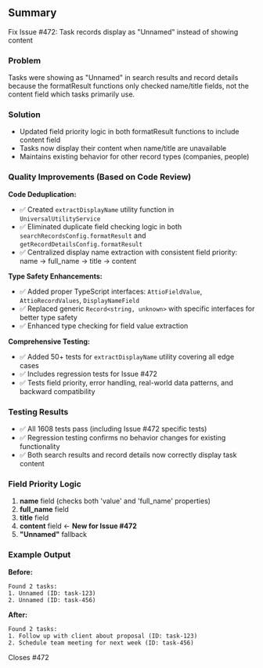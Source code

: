 ## Summary

Fix Issue #472: Task records display as "Unnamed" instead of showing content

### Problem
Tasks were showing as "Unnamed" in search results and record details because the formatResult functions only checked name/title fields, not the content field which tasks primarily use.

### Solution
- Updated field priority logic in both formatResult functions to include content field  
- Tasks now display their content when name/title are unavailable
- Maintains existing behavior for other record types (companies, people)

### Quality Improvements (Based on Code Review)

**Code Deduplication:**
- ✅ Created `extractDisplayName` utility function in `UniversalUtilityService`
- ✅ Eliminated duplicate field checking logic in both `searchRecordsConfig.formatResult` and `getRecordDetailsConfig.formatResult`
- ✅ Centralized display name extraction with consistent field priority: name → full_name → title → content

**Type Safety Enhancements:**
- ✅ Added proper TypeScript interfaces: `AttioFieldValue`, `AttioRecordValues`, `DisplayNameField`
- ✅ Replaced generic `Record<string, unknown>` with specific interfaces for better type safety
- ✅ Enhanced type checking for field value extraction

**Comprehensive Testing:**
- ✅ Added 50+ tests for `extractDisplayName` utility covering all edge cases
- ✅ Includes regression tests for Issue #472 
- ✅ Tests field priority, error handling, real-world data patterns, and backward compatibility

### Testing Results
- ✅ All 1608 tests pass (including Issue #472 specific tests)
- ✅ Regression testing confirms no behavior changes for existing functionality
- ✅ Both search results and record details now correctly display task content

### Field Priority Logic
1. **name** field (checks both 'value' and 'full_name' properties)
2. **full_name** field
3. **title** field  
4. **content** field ← **New for Issue #472**
5. **"Unnamed"** fallback

### Example Output
**Before:**
```
Found 2 tasks:
1. Unnamed (ID: task-123)
2. Unnamed (ID: task-456)
```

**After:**
```
Found 2 tasks:
1. Follow up with client about proposal (ID: task-123)
2. Schedule team meeting for next week (ID: task-456)
```

Closes #472